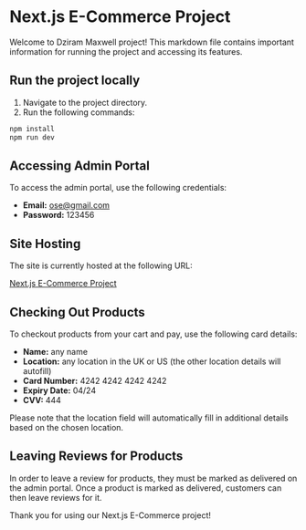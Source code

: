 # Next.js E-Commerce Project

Welcome to Dziram Maxwell project! This markdown file contains important information for running the project and accessing its features.

## Run the project locally

1. Navigate to the project directory.
2. Run the following commands:

```bash
npm install
npm run dev
```

## Accessing Admin Portal

To access the admin portal, use the following credentials:

- **Email:** ose@gmail.com
- **Password:** 123456

## Site Hosting

The site is currently hosted at the following URL:

[Next.js E-Commerce Project](https://e-commerce-project-nu-lovat.vercel.app)

## Checking Out Products

To checkout products from your cart and pay, use the following card details:

- **Name:** any name
- **Location:** any location in the UK or US (the other location details will autofill)
- **Card Number:** 4242 4242 4242 4242
- **Expiry Date:** 04/24
- **CVV:** 444

Please note that the location field will automatically fill in additional details based on the chosen location.

## Leaving Reviews for Products

In order to leave a review for products, they must be marked as delivered on the admin portal. Once a product is marked as delivered, customers can then leave reviews for it.

Thank you for using our Next.js E-Commerce project!
